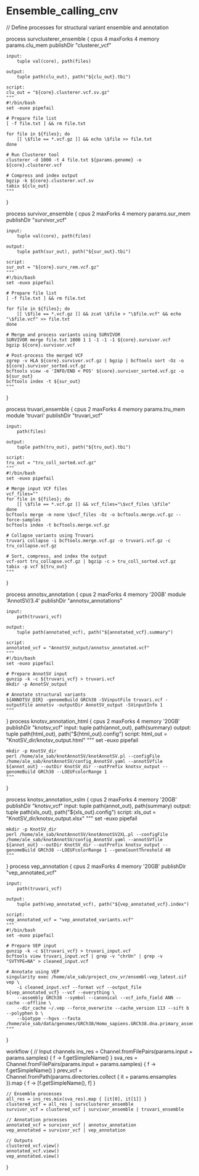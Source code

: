 # Ensemble_calling_cnv

// Define processes for structural variant ensemble and annotation

process survclusterer_ensemble {
    cpus 4
    maxForks 4
    memory params.clu_mem
    publishDir "clusterer_vcf"

    input:
        tuple val(core), path(files)

    output:
        tuple path(clu_out), path("${clu_out}.tbi")

    script:
    clu_out = "${core}.clusterer.vcf.sv.gz"
    """
    #!/bin/bash
    set -euxo pipefail

    # Prepare file list
    [ -f file.txt ] && rm file.txt

    for file in ${files}; do
        [[ \$file == *.vcf.gz ]] && echo \$file >> file.txt
    done

    # Run Clusterer tool
    clusterer -d 1000 -t 4 file.txt ${params.genome} -o ${core}.clusterer.vcf

    # Compress and index output
    bgzip -k ${core}.clusterer.vcf.sv
    tabix ${clu_out}
    """
}

process survivor_ensemble {
    cpus 2
    maxForks 4
    memory params.sur_mem
    publishDir "survivor_vcf"

    input:
        tuple val(core), path(files)

    output:
        tuple path(sur_out), path("${sur_out}.tbi")

    script:
    sur_out = "${core}.surv_rem.vcf.gz"
    """
    #!/bin/bash
    set -euxo pipefail

    # Prepare file list
    [ -f file.txt ] && rm file.txt

    for file in ${files}; do
        [[ \$file == *.vcf.gz ]] && zcat \$file > "\$file.vcf" && echo "\$file.vcf" >> file.txt
    done

    # Merge and process variants using SURVIVOR
    SURVIVOR merge file.txt 1000 1 1 -1 -1 -1 ${core}.survivor.vcf
    bgzip ${core}.survivor.vcf

    # Post-process the merged VCF
    zgrep -v HLA ${core}.survivor.vcf.gz | bgzip | bcftools sort -Oz -o ${core}.survivor_sorted.vcf.gz
    bcftools view -e 'INFO/END < POS' ${core}.survivor_sorted.vcf.gz -o ${sur_out}
    bcftools index -t ${sur_out}
    """
}

process truvari_ensemble {
    cpus 2
    maxForks 4
    memory params.tru_mem
    module 'truvari'
    publishDir "truvari_vcf"

    input:
        path(files)

    output:
        tuple path(tru_out), path("${tru_out}.tbi")

    script:
    tru_out = "tru_coll_sorted.vcf.gz"
    """
    #!/bin/bash
    set -euxo pipefail

    # Merge input VCF files
    vcf_files=""
    for file in ${files}; do
        [[ \$file == *.vcf.gz ]] && vcf_files="\$vcf_files \$file"
    done
    bcftools merge -m none \$vcf_files -Oz -o bcftools.merge.vcf.gz --force-samples
    bcftools index -t bcftools.merge.vcf.gz

    # Collapse variants using Truvari
    truvari collapse -i bcftools.merge.vcf.gz -o truvari.vcf.gz -c tru_collapse.vcf.gz

    # Sort, compress, and index the output
    vcf-sort tru_collapse.vcf.gz | bgzip -c > tru_coll_sorted.vcf.gz
    tabix -p vcf ${tru_out}
    """
}

process annotsv_annotation {
    cpus 2
    maxForks 4
    memory '20GB'
    module 'AnnotSV/3.4'
    publishDir "annotsv_annotations"

    input:
        path(truvari_vcf)

    output:
        tuple path(annotated_vcf), path("${annotated_vcf}.summary")

    script:
    annotated_vcf = "AnnotSV_output/annotsv_annotated.vcf"
    """
    #!/bin/bash
    set -euxo pipefail

    # Prepare AnnotSV input
    gunzip -k -c ${truvari_vcf} > truvari.vcf
    mkdir -p AnnotSV_output

    # Annotate structural variants
    ${ANNOTSV_DIR} -genomeBuild GRCh38 -SVinputFile truvari.vcf -outputFile annotsv -outputDir AnnotSV_output -SVinputInfo 1
    """
}
process knotsv_annotation_html {
    cpus 2
    maxForks 4
    memory '20GB'
    publishDir "knotsv_vcf"
    input:
        tuple path(annot_out), path(summary)
    output:
        tuple path(html_out), path("${html_out}.config")
    script:
    html_out = "KnotSV_dir/knotsv_output.html"
    """
    set -euxo pipefail

    mkdir -p KnotSV_dir
    perl /home/ale_sab/knotAnnotSV/knotAnnotSV.pl --configFile /home/ale_sab/knotAnnotSV/config_AnnotSV.yaml --annotSVfile ${annot_out} --outDir KnotSV_dir --outPrefix knotsv_output --genomeBuild GRCh38 --LOEUFcolorRange 1
    """
}

process knotsv_annotation_xslm {
    cpus 2
    maxForks 4
    memory '20GB'
    publishDir "knotsv_vcf"
    input:
        tuple path(annot_out), path(summary)
    output:
        tuple path(xls_out), path("${xls_out}.config")
    script:
    xls_out = "KnotSV_dir/knotsv_output.xlsx"
    """
    set -euxo pipefail

    mkdir -p KnotSV_dir
    perl /home/ale_sab/knotAnnotSV/knotAnnotSV2XL.pl --configFile /home/ale_sab/knotAnnotSV/config_AnnotSV.yaml --annotSVfile ${annot_out} --outDir KnotSV_dir --outPrefix knotsv_output --genomeBuild GRCh38 --LOEUFcolorRange 1 --geneCountThreshold 40
    """
}
process vep_annotation {
    cpus 2
    maxForks 4
    memory '20GB'
    publishDir "vep_annotated_vcf"

    input:
        path(truvari_vcf)

    output:
        tuple path(vep_annotated_vcf), path("${vep_annotated_vcf}.index")

    script:
    vep_annotated_vcf = "vep_annotated_variants.vcf"
    """
    #!/bin/bash
    set -euxo pipefail

    # Prepare VEP input
    gunzip -k -c ${truvari_vcf} > truvari_input.vcf
    bcftools view truvari_input.vcf | grep -v "chrUn" | grep -v "SVTYPE=NA" > cleaned_input.vcf

    # Annotate using VEP
    singularity exec /home/ale_sab/project_cnv_vr/ensembl-vep_latest.sif vep \
        -i cleaned_input.vcf --format vcf --output_file ${vep_annotated_vcf} --vcf --everything \
        --assembly GRCh38 --symbol --canonical --vcf_info_field ANN --cache --offline \
        --dir_cache ~/.vep --force_overwrite --cache_version 113 --sift b --polyphen b \
        --biotype --hgvs --fasta /home/ale_sab/data/genomes/GRCh38/Homo_sapiens.GRCh38.dna.primary_assembly.fa
    """
}

workflow {
    // Input channels
    ins_res = Channel.fromFilePairs(params.input + params.samples) { f -> f.getSimpleName() }
    sva_res = Channel.fromFilePairs(params.input + params.samples) { f -> f.getSimpleName() }
    prev_vcf = Channel.fromPath(params.directories.collect { it + params.ensamples }).map { f -> [f.getSimpleName(), f] }

    // Ensemble processes
    all_res = ins_res.mix(sva_res).map { [it[0], it[1]] }
    clustered_vcf = all_res | survclusterer_ensemble
    survivor_vcf = clustered_vcf | survivor_ensemble | truvari_ensemble

    // Annotation processes
    annotated_vcf = survivor_vcf | annotsv_annotation
    vep_annotated = survivor_vcf | vep_annotation

    // Outputs
    clustered_vcf.view()
    annotated_vcf.view()
    vep_annotated.view()
}













